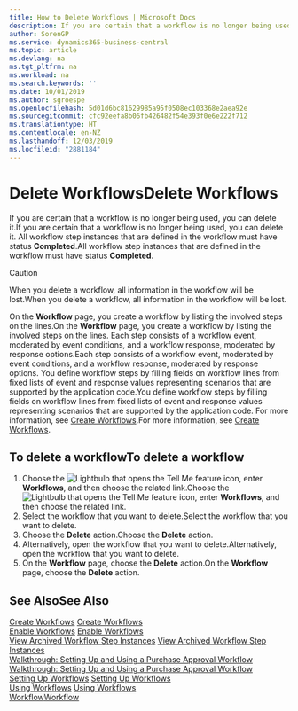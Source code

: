 ```yaml
---
title: How to Delete Workflows | Microsoft Docs
description: If you are certain that a workflow is no longer being used, you can delete it. All workflow step instances that are defined in the workflow must have status **Completed**.
author: SorenGP
ms.service: dynamics365-business-central
ms.topic: article
ms.devlang: na
ms.tgt_pltfrm: na
ms.workload: na
ms.search.keywords: ''
ms.date: 10/01/2019
ms.author: sgroespe
ms.openlocfilehash: 5d01d6bc81629985a95f0508ec103368e2aea92e
ms.sourcegitcommit: cfc92eefa8b06fb426482f54e393f0e6e222f712
ms.translationtype: HT
ms.contentlocale: en-NZ
ms.lasthandoff: 12/03/2019
ms.locfileid: "2881184"
---
```

# <a name="delete-workflows"></a><span data-ttu-id="a6a83-104">Delete Workflows</span><span class="sxs-lookup"><span data-stu-id="a6a83-104">Delete Workflows</span></span>
<span data-ttu-id="a6a83-105">If you are certain that a workflow is no longer being used, you can delete it.</span><span class="sxs-lookup"><span data-stu-id="a6a83-105">If you are certain that a workflow is no longer being used, you can delete it.</span></span> <span data-ttu-id="a6a83-106">All workflow step instances that are defined in the workflow must have status **Completed**.</span><span class="sxs-lookup"><span data-stu-id="a6a83-106">All workflow step instances that are defined in the workflow must have status **Completed**.</span></span>  

> [!CAUTION]  
>  <span data-ttu-id="a6a83-107">When you delete a workflow, all information in the workflow will be lost.</span><span class="sxs-lookup"><span data-stu-id="a6a83-107">When you delete a workflow, all information in the workflow will be lost.</span></span>  

 <span data-ttu-id="a6a83-108">On the **Workflow** page, you create a workflow by listing the involved steps on the lines.</span><span class="sxs-lookup"><span data-stu-id="a6a83-108">On the **Workflow** page, you create a workflow by listing the involved steps on the lines.</span></span> <span data-ttu-id="a6a83-109">Each step consists of a workflow event, moderated by event conditions, and a workflow response, moderated by response options.</span><span class="sxs-lookup"><span data-stu-id="a6a83-109">Each step consists of a workflow event, moderated by event conditions, and a workflow response, moderated by response options.</span></span> <span data-ttu-id="a6a83-110">You define workflow steps by filling fields on workflow lines from fixed lists of event and response values representing scenarios that are supported by the application code.</span><span class="sxs-lookup"><span data-stu-id="a6a83-110">You define workflow steps by filling fields on workflow lines from fixed lists of event and response values representing scenarios that are supported by the application code.</span></span> <span data-ttu-id="a6a83-111">For more information, see [Create Workflows](across-how-to-create-workflows.md).</span><span class="sxs-lookup"><span data-stu-id="a6a83-111">For more information, see [Create Workflows](across-how-to-create-workflows.md).</span></span>  

## <a name="to-delete-a-workflow"></a><span data-ttu-id="a6a83-112">To delete a workflow</span><span class="sxs-lookup"><span data-stu-id="a6a83-112">To delete a workflow</span></span>  
1.  <span data-ttu-id="a6a83-113">Choose the ![Lightbulb that opens the Tell Me feature](media/ui-search/search_small.png "Tell me what you want to do") icon, enter **Workflows**, and then choose the related link.</span><span class="sxs-lookup"><span data-stu-id="a6a83-113">Choose the ![Lightbulb that opens the Tell Me feature](media/ui-search/search_small.png "Tell me what you want to do") icon, enter **Workflows**, and then choose the related link.</span></span>  
2.  <span data-ttu-id="a6a83-114">Select the workflow that you want to delete.</span><span class="sxs-lookup"><span data-stu-id="a6a83-114">Select the workflow that you want to delete.</span></span>  
3.  <span data-ttu-id="a6a83-115">Choose the **Delete** action.</span><span class="sxs-lookup"><span data-stu-id="a6a83-115">Choose the **Delete** action.</span></span>  
4.  <span data-ttu-id="a6a83-116">Alternatively, open the workflow that you want to delete.</span><span class="sxs-lookup"><span data-stu-id="a6a83-116">Alternatively, open the workflow that you want to delete.</span></span>  
5.  <span data-ttu-id="a6a83-117">On the **Workflow** page, choose the **Delete** action.</span><span class="sxs-lookup"><span data-stu-id="a6a83-117">On the **Workflow** page, choose the **Delete** action.</span></span>  

## <a name="see-also"></a><span data-ttu-id="a6a83-118">See Also</span><span class="sxs-lookup"><span data-stu-id="a6a83-118">See Also</span></span>  
 <span data-ttu-id="a6a83-119">[Create Workflows](across-how-to-create-workflows.md) </span><span class="sxs-lookup"><span data-stu-id="a6a83-119">[Create Workflows](across-how-to-create-workflows.md) </span></span>  
 <span data-ttu-id="a6a83-120">[Enable Workflows](across-how-to-enable-workflows.md) </span><span class="sxs-lookup"><span data-stu-id="a6a83-120">[Enable Workflows](across-how-to-enable-workflows.md) </span></span>  
 <span data-ttu-id="a6a83-121">[View Archived Workflow Step Instances](across-how-to-view-archived-workflow-step-instances.md) </span><span class="sxs-lookup"><span data-stu-id="a6a83-121">[View Archived Workflow Step Instances](across-how-to-view-archived-workflow-step-instances.md) </span></span>  
 <span data-ttu-id="a6a83-122">[Walkthrough: Setting Up and Using a Purchase Approval Workflow](walkthrough-setting-up-and-using-a-purchase-approval-workflow.md) </span><span class="sxs-lookup"><span data-stu-id="a6a83-122">[Walkthrough: Setting Up and Using a Purchase Approval Workflow](walkthrough-setting-up-and-using-a-purchase-approval-workflow.md) </span></span>  
 <span data-ttu-id="a6a83-123">[Setting Up Workflows](across-set-up-workflows.md) </span><span class="sxs-lookup"><span data-stu-id="a6a83-123">[Setting Up Workflows](across-set-up-workflows.md) </span></span>  
 <span data-ttu-id="a6a83-124">[Using Workflows](across-use-workflows.md) </span><span class="sxs-lookup"><span data-stu-id="a6a83-124">[Using Workflows](across-use-workflows.md) </span></span>  
 [<span data-ttu-id="a6a83-125">Workflow</span><span class="sxs-lookup"><span data-stu-id="a6a83-125">Workflow</span></span>](across-workflow.md)   
